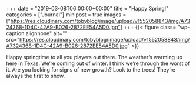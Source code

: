 +++
date = "2019-03-08T06:00:00+00:00"
title = "Happy Spring!"
categories = ["Journal"]
minipost = true
images = ["https://res.cloudinary.com/tobyblog/image/upload/v1552058843/img/A7324368-1D4C-42A9-B026-2872EE54A5D0.jpg"]
+++
{{< figure class= "wp-caption alignnone" alt="" src="https://res.cloudinary.com/tobyblog/image/upload/v1552058843/img/A7324368-1D4C-42A9-B026-2872EE54A5D0.jpg" >}}

Happy springtime to all you players out there. The weather’s warming up here in Texas. We’re coming out of winter. I think we’re through the worst of it. Are you looking for signs of new growth? Look to the trees! They’re always the first to show. 
